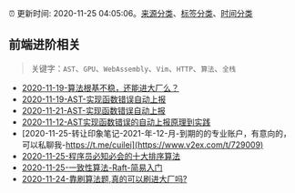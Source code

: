 :alarm_clock: 更新时间: 2020-11-25 04:05:06。[来源分类](../README.md)、[标签分类](../TAGS.md)、[时间分类](../TIMELINE.md)

## 前端进阶相关


> 关键字：`AST`、`GPU`、`WebAssembly`、`Vim`、`HTTP`、`算法`、`全栈`



- [2020-11-19-算法根基不稳，还能进大厂么？](https://www.ershicimi.com/p/86a3c25d96a15d645240f09f337e19ba) 
- [2020-11-19-AST-实现函数错误自动上报](https://www.ershicimi.com/p/f461120022beb78d455119b2b0ee9ade) 
- [2020-11-21-AST-实现函数错误自动上报](https://www.ershicimi.com/p/e9402aca3549ada55b9eeb135bfda497) 
- [2020-11-12-AST实现函数错误的自动上报原理到实践](https://www.ershicimi.com/p/eafe8dbb0cce4456b597414b59eea2d7) 
- [2020-11-25-转让印象笔记-2021-年-12-月-到期的的专业账户，有意向的，可以私聊我-https://t.me/cuilei](https://www.v2ex.com/t/729009) 
- [2020-11-25-程序员必知必会的十大排序算法](https://toutiao.io/k/zoyne3a) 
- [2020-11-25-一致性算法-Raft-简易入门](https://toutiao.io/k/8vne6up) 
- [2020-11-24-靠刷算法题,真的可以刷进大厂吗?](https://sec.thief.one/article_content?a_id=126aa3240cd53eb2fd13a40672ae29b3) 